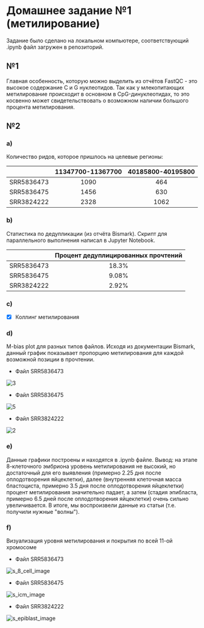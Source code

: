 # Домашнее задание №1 (метилирование)

Задание было сделано на локальном компьютере, соответствующий .ipynb файл загружен в репозиторий.

## №1

Главная особенность, которую можно выделить из отчётов FastQC - это высокое содержание C и G нуклеотидов. Так как у млекопитающих метилирование происходит в основном в CpG-динуклеотидах, то это косвенно может свидетельствовать о возможном наличии большого процента метилирования.

## №2
### a)
Количество ридов, которое пришлось на целевые регионы:

| | 11347700-11367700 | 40185800-40195800 |
| :-----------: | :-----------: | :-----------: |
| SRR5836473 | 1090 | 464 |
| SRR5836475 | 1456 | 630 |
| SRR3824222 | 2328 | 1062 |

### b)
Статистика по дедупликации (из отчёта Bismark). Скрипт для параллельного выполнения написал в Jupyter Notebook.

| | Процент дедуплицированных прочтений |
| :-----------: | :-----------: |
| SRR5836473 | 18.3% |
| SRR5836475 | 9.08% |
| SRR3824222 | 2.92% |

### c)
- [X] Коллинг метилирования

### d)
M-bias plot для разных типов файлов. Исходя из документации Bismark, данный график показывает пропорцию метилирования для каждой возможной позиции в прочтении.
* Файл SRR5836473

![3](https://user-images.githubusercontent.com/60858323/155001804-b6aaccfa-23d7-4449-8c95-6dad15a262f8.png)

* Файл SRR5836475

![5](https://user-images.githubusercontent.com/60858323/155001982-c9abfa76-d882-4669-b21e-60edc7baba38.png)

* Файл SRR3824222

![2](https://user-images.githubusercontent.com/60858323/155002014-06209351-bf58-4a27-b324-4b04c14843fa.png)

### e)
Данные графики построены и находятся в .ipynb файле. Вывод: на этапе 8-клеточного эмбриона уровень метилирования не высокий, но достаточный для его выявления (примерно 2.25 дня после оплодотворения яйцеклетки), далее (внутренняя клеточная масса бластоциста, примерно 3.5 дня после оплодотворения яйцеклетки) процент метилирования значительно падает, а затем (стадия эпибласта, примерно 6.5 дней после оплодотворения яйцеклетки) очень сильно увеличивается. В итоге, мы воспроизвели данные из статьи (т.е. получили нужные "волны").

### f)
Визуализация уровня метилирования и покрытия по всей 11-ой хромосоме

* Файл SRR5836473

![s_8_cell_image](https://user-images.githubusercontent.com/60858323/155005041-de8c6e65-5658-4dcc-92f7-5ce53f593760.png)

* Файл SRR5836475

![s_icm_image](https://user-images.githubusercontent.com/60858323/155005190-461f9ecf-5ca5-4d9b-8eb8-954b04395fab.png)

* Файл SRR3824222

![s_epiblast_image](https://user-images.githubusercontent.com/60858323/155005229-ba10400b-4f60-48b5-96d6-bf6233eebd9b.png)
